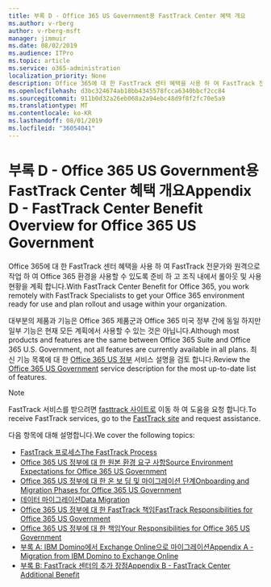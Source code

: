 ```yaml
---
title: 부록 D - Office 365 US Government용 FastTrack Center 혜택 개요
ms.author: v-rberg
author: v-rberg-msft
manager: jimmuir
ms.date: 08/02/2019
ms.audience: ITPro
ms.topic: article
ms.service: o365-administration
localization_priority: None
description: Office 365에 대 한 FastTrack 센터 혜택을 사용 하 여 FastTrack 전문가와 원격으로 작업 하 여 Office 365 환경을 사용할 수 있도록 준비 하 고 조직 내에서 롤아웃 및 사용 현황을 계획 합니다.
ms.openlocfilehash: d3bc324674ab18bb4345578fcca6340bbcf2cc84
ms.sourcegitcommit: 911b0d32a26eb068a2a94ebc48d9f8f2fc70e5a9
ms.translationtype: MT
ms.contentlocale: ko-KR
ms.lasthandoff: 08/01/2019
ms.locfileid: "36054041"
---
```

# <a name="appendix-d---fasttrack-center-benefit-overview-for-office-365-us-government"></a><span data-ttu-id="acc0d-103">부록 D - Office 365 US Government용 FastTrack Center 혜택 개요</span><span class="sxs-lookup"><span data-stu-id="acc0d-103">Appendix D - FastTrack Center Benefit Overview for Office 365 US Government</span></span>

<span data-ttu-id="acc0d-104">Office 365에 대 한 FastTrack 센터 혜택을 사용 하 여 FastTrack 전문가와 원격으로 작업 하 여 Office 365 환경을 사용할 수 있도록 준비 하 고 조직 내에서 롤아웃 및 사용 현황을 계획 합니다.</span><span class="sxs-lookup"><span data-stu-id="acc0d-104">With FastTrack Center Benefit for Office 365, you work remotely with FastTrack Specialists to get your Office 365 environment ready for use and plan rollout and usage within your organization.</span></span> 
  
<span data-ttu-id="acc0d-105">대부분의 제품과 기능은 Office 365 제품군과 Office 365 미국 정부 간에 동일 하지만 일부 기능은 현재 모든 계획에서 사용할 수 있는 것은 아닙니다.</span><span class="sxs-lookup"><span data-stu-id="acc0d-105">Although most products and features are the same between Office 365 Suite and Office 365 U.S. Government, not all features are currently available in all plans.</span></span> <span data-ttu-id="acc0d-106">최신 기능 목록에 대 한 [Office 365 US 정부](https://aka.ms/aboutgovcloud) 서비스 설명을 검토 합니다.</span><span class="sxs-lookup"><span data-stu-id="acc0d-106">Review the [Office 365 US Government](https://aka.ms/aboutgovcloud) service description for the most up-to-date list of features.</span></span>

> [!NOTE]
> <span data-ttu-id="acc0d-107">FastTrack 서비스를 받으려면 [fasttrack 사이트로](https://go.microsoft.com/fwlink/?linkid=780698) 이동 하 여 도움을 요청 합니다.</span><span class="sxs-lookup"><span data-stu-id="acc0d-107">To receive FastTrack services, go to the [FastTrack site](https://go.microsoft.com/fwlink/?linkid=780698) and request assistance.</span></span>  

<span data-ttu-id="acc0d-108">다음 항목에 대해 설명합니다.</span><span class="sxs-lookup"><span data-stu-id="acc0d-108">We cover the following topics:</span></span>
- [<span data-ttu-id="acc0d-109">FastTrack 프로세스</span><span class="sxs-lookup"><span data-stu-id="acc0d-109">The FastTrack Process</span></span>](O365-fasttrack-process.md) 
- [<span data-ttu-id="acc0d-110">Office 365 US 정부에 대 한 원본 환경 요구 사항</span><span class="sxs-lookup"><span data-stu-id="acc0d-110">Source Environment Expectations for Office 365 US Government</span></span>](US-Gov-appendix-source-environment-expectations.md)   
- [<span data-ttu-id="acc0d-111">Office 365 US 정부에 대 한 온 보 딩 및 마이그레이션 단계</span><span class="sxs-lookup"><span data-stu-id="acc0d-111">Onboarding and Migration Phases for Office 365 US Government</span></span>](US-Gov-appendix-onboarding-and-migration.md)
- [<span data-ttu-id="acc0d-112">데이터 마이그레이션</span><span class="sxs-lookup"><span data-stu-id="acc0d-112">Data Migration</span></span>](O365-data-migration.md)    
- [<span data-ttu-id="acc0d-113">Office 365 US 정부에 대 한 FastTrack 책임</span><span class="sxs-lookup"><span data-stu-id="acc0d-113">FastTrack Responsibilities for Office 365 US Government</span></span>](US-Gov-appendix-fasttrack-responsibilities.md)   
- [<span data-ttu-id="acc0d-114">Office 365 US 정부에 대 한 책임</span><span class="sxs-lookup"><span data-stu-id="acc0d-114">Your Responsibilities for Office 365 US Government</span></span>](US-Gov-appendix-your-responsibilities.md) 
- [<span data-ttu-id="acc0d-115">부록 A: IBM Domino에서 Exchange Online으로 마이그레이션</span><span class="sxs-lookup"><span data-stu-id="acc0d-115">Appendix A - Migration from IBM Domino to Exchange Online</span></span>](O365-from-ibm-domino-to-exchange-online.md)   
- [<span data-ttu-id="acc0d-116">부록 B: FastTrack 센터의 추가 장점</span><span class="sxs-lookup"><span data-stu-id="acc0d-116">Appendix B - FastTrack Center Additional Benefit</span></span>](O365-fasttrack-additional-benefits.md)


